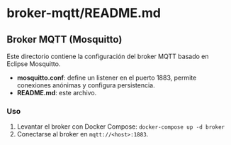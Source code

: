 # broker-mqtt/README.md

## Broker MQTT (Mosquitto)

Este directorio contiene la configuración del broker MQTT basado en Eclipse Mosquitto.

- **mosquitto.conf**: define un listener en el puerto 1883, permite conexiones anónimas y configura persistencia.
- **README.md**: este archivo.

### Uso

1. Levantar el broker con Docker Compose: `docker-compose up -d broker`
2. Conectarse al broker en `mqtt://<host>:1883`.

